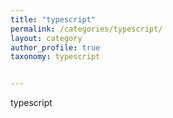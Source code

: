 ```yaml
---
title: "typescript"
permalink: /categories/typescript/
layout: category
author_profile: true
taxonomy: typescript


---
```


typescript